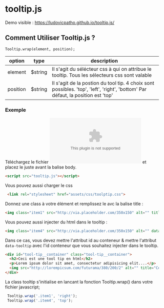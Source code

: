 ﻿# tooltip.js

Demo visible :  https://ludovicpatho.github.io/tooltip.js/

## Comment Utiliser Tooltip.js ? 

```
Tooltip.wrap(element, position);
```

| option       |     type     |   description      |
| ------------- | -------------   | ---------      |
| element       |     $string      |      Il s'agit du sélécteur css à qui on attribue le tooltip. Tous les sélecteurs css sont valable   |
| position      |     $string      |      Il s'agit de la postion du tool tip. 4 choix sont possibles. 'top', 'left', 'right', 'bottom' Par défaut, la position est 'top' |


### Exemple
Téléchargez le fichier ![fichier](https://github.com/LudovicPatho/tooltip.js/blob/master/tooltip.zip) et placez le juste avant la balise body.
```html
<script src="tooltip.js"></script>
```

Vous pouvez aussi charger le css 
```html
 <link rel="stylesheet" href="assets/css/toolptip.css">
``` 

Donnez une class à votre élément et remplissez le avc la balise title :
```html
<img class="item1" src="http://via.placeholder.com/350x150" alt="" title="Ceci un tool tip">
```

Vous pouvez aussi injecter du html dans le tooltip :
```html
<img class="item4" src="http://via.placeholder.com/350x150" alt="" data-tooltip="#tool-tip__container">
```
Dans ce cas, vous devez mettre l'attribut id au conteneur & mettre l'attribut ```data-tooltip``` avec l'id conteneur que vous souhaitez injecter dans le tooltip.
```html
<div id="tool-tip__container" class="tool-tip__container">
  <h2>Ceci est une tool tip en html</h2>
  <p>Lorem ipsum dolor sit amet, consectetur adipisicing elit....</p>
  <img src="http://lorempicsum.com/futurama/380/200/2" alt="" title="Ceci est un tooltip">
</div>
```



La class tooltip s'initialise en lancant la fonction Tooltip.wrap() dans votre fichier javascript;

```javascript
 Tooltip.wrap('.item1', 'right');
 Tooltip.wrap('.item4', 'top');
```




